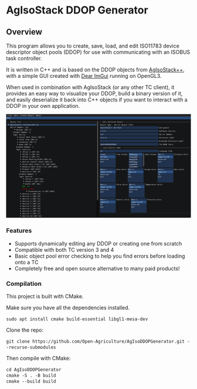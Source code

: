 # AgIsoStack DDOP Generator

## Overview

This program allows you to create, save, load, and edit ISO11783 device descriptor object pools (DDOP) for use with communicating with an ISOBUS task controller.

It is written in C++ and is based on the DDOP objects from [AgIsoStack++](https://github.com/Open-Agriculture/AgIsoStack-plus-plus), with a simple GUI created with [Dear ImGui](https://github.com/ocornut/imgui) running on OpenGL3.

When used in combination with AgIsoStack (or any other TC client), it provides an easy way to visualize your DDOP, build a binary version of it, and easily deserialize it back into C++ objects if you want to interact with a DDOP in your own application.

![Main Screen Image](docs/images/example1.png)

### Features

* Supports dynamically editing any DDOP or creating one from scratch
* Compatible with both TC version 3 and 4
* Basic object pool error checking to help you find errors before loading onto a TC
* Completely free and open source alternative to many paid products!

### Compilation

This project is built with CMake.

Make sure you have all the dependencies installed.

```
sudo apt install cmake build-essential libgl1-mesa-dev
```

Clone the repo:

```
git clone https://github.com/Open-Agriculture/AgIsoDDOPGenerator.git --recurse-submodules
```

Then compile with CMake:

```
cd AgIsoDDOPGenerator
cmake -S . -B build
cmake --build build
```
